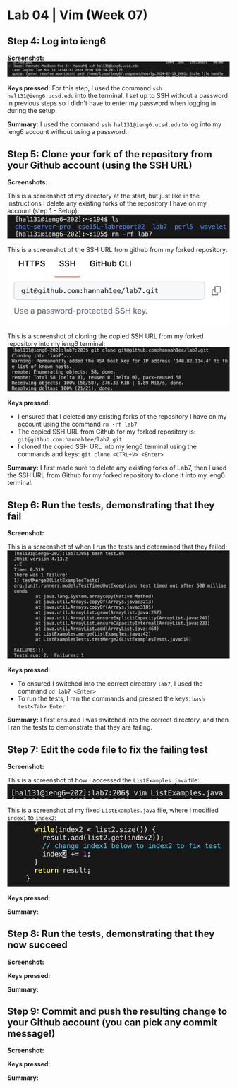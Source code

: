 # Lab 04 | Vim (Week 07)

## Step 4: Log into ieng6

**Screenshot:**
![Image](lab07_step4.png)

**Keys pressed:**
For this step, I used the command ```ssh hal131@ieng6.ucsd.edu``` into the terminal. I set up to SSH without a password in previous steps so I didn't have to enter my password when logging in during the setup.

**Summary:**
I used the command ```ssh hal131@ieng6.ucsd.edu``` to log into my ieng6 account without using a password. 


## Step 5: Clone your fork of the repository from your Github account (using the SSH URL)

**Screenshots:**

This is a screenshot of my directory at the start, but just like in the instructions I delete any existing forks of the repository I have on my account (step 1 - Setup):
![Image](lab07_5a.png)

This is a screenshot of the SSH URL from github from my forked repository:
![Image](lab07_5c.png)

This is a screenshot of cloning the copied SSH URL from my forked repository into my ieng6 terminal:
![Image](lab07_5b.png)

**Keys pressed:**
- I ensured that I deleted any existing forks of the repository I have on my account using the command ```rm -rf lab7```
- The copied SSH URL from Github for my forked repository is: ```git@github.com:hannah1ee/lab7.git```
- I cloned the copied SSH URL into my ieng6 terminal using the commands and keys: ```git clone <CTRL+V> <Enter>```

**Summary:**
I first made sure to delete any existing forks of Lab7, then I used the SSH URL from Github for my forked repository to clone it into my ieng6 terminal.

## Step 6: Run the tests, demonstrating that they fail

**Screenshot:**

This is a screenshot of when I run the tests and determined that they failed:
![Image](lab07_6a.png)

**Keys pressed:**
- To ensured I switched into the correct directory ```lab7```, I used the command ```cd lab7 <Enter>```
- To run the tests, I ran the commands and pressed the keys: ```bash test<Tab> Enter```

**Summary:**
I first ensured I was switched into the correct directory, and then I ran the tests to demonstrate that they are failing.


## Step 7: Edit the code file to fix the failing test

**Screenshot:**

This is a screenshot of how I accessed the ```ListExamples.java``` file:
![Image](lab07_7a.png)

This is a screenshot of my fixed ```ListExamples.java``` file, where I modified ```index1``` to ```index2```:
![Image](lab07_7b.png)

**Keys pressed:**

**Summary:**



## Step 8: Run the tests, demonstrating that they now succeed

**Screenshot:**

**Keys pressed:**

**Summary:**


## Step 9: Commit and push the resulting change to your Github account (you can pick any commit message!)

**Screenshot:**

**Keys pressed:**

**Summary:**






